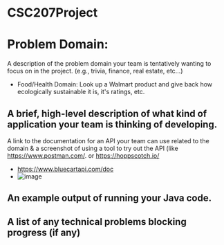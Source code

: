 # CSC207Project

# Problem Domain:
A description of the problem domain your team is tentatively wanting to focus on in the project. (e.g., trivia, finance, real estate, etc…)
- Food/Health Domain: Look up a Walmart product and give back how ecologically sustainable it is, it's ratings, etc. 

A brief, high-level description of what kind of application your team is thinking of developing.
- 

A link to the documentation for an API your team can use related to the domain & a screenshot of using a tool to try out the API (like https://www.postman.com/. or https://hoppscotch.io/ 
- https://www.bluecartapi.com/doc 
- ![image](https://github.com/arjunmenon17/Csc207Project/assets/144725025/e998e317-d697-474b-a18c-232bce5d7815)

An example output of running your Java code.
- 

A list of any technical problems blocking progress (if any)
- 
